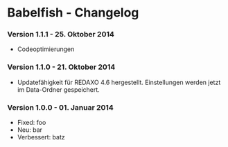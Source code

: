 Babelfish - Changelog
=====================

### Version 1.1.1 - 25. Oktober 2014

* Codeoptimierungen

### Version 1.1.0 - 21. Oktober 2014

* Updatefähigkeit für REDAXO 4.6 hergestellt. Einstellungen werden jetzt im Data-Ordner gespeichert.

### Version 1.0.0 - 01. Januar 2014

* Fixed: foo
* Neu: bar
* Verbessert: batz

